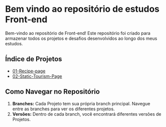 # Bem vindo ao repositório de estudos Front-end

Bem-vindo ao repositório de Front-end! Este repositório foi criado para armazenar todos os projetos e desafios desenvolvidos ao longo dos meus estudos.

## Índice de Projetos

- [01-Recipe-page](https://github.com/GirardiMatheus/Front-end-studies/tree/01-Recipe-page)
- [02-Static-Tourism-Page](https://github.com/GirardiMatheus/Front-end-studies/tree/02-Static-Tourism-Page)

## Como Navegar no Repositório

1. **Branches:** Cada Projeto tem sua própria branch principal. Navegue entre as branches para ver os diferentes projetos.
2. **Versões:** Dentro de cada branch, você encontrará diferentes versões de Projetos.
